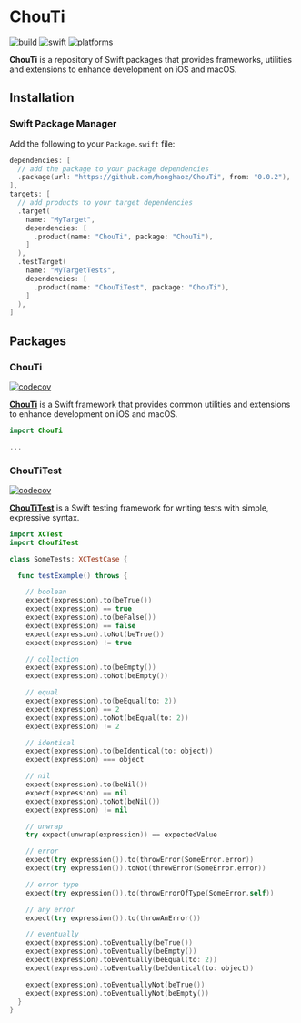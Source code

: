 # ChouTi

[![build](https://github.com/honghaoz/ChouTi/actions/workflows/build.yml/badge.svg?branch=master)](https://github.com/honghaoz/ChouTi/actions/workflows/build.yml?query=branch%3Amaster)
![swift](https://img.shields.io/badge/Swift-5.9-F05138.svg)
![platforms](https://img.shields.io/badge/platforms-iOS%2013%20%7C%20macOS%2010.5-007fea.svg)

**ChouTi** is a repository of Swift packages that provides frameworks, utilities and extensions to enhance development on iOS and macOS.

## Installation

### Swift Package Manager

Add the following to your `Package.swift` file:

```swift
dependencies: [
  // add the package to your package dependencies
  .package(url: "https://github.com/honghaoz/ChouTi", from: "0.0.2"),
],
targets: [
  // add products to your target dependencies
  .target(
    name: "MyTarget",
    dependencies: [
      .product(name: "ChouTi", package: "ChouTi"),
    ]
  ),
  .testTarget(
    name: "MyTargetTests",
    dependencies: [
      .product(name: "ChouTiTest", package: "ChouTi"),
    ]
  ),
]
```

## Packages

### ChouTi

[![codecov](https://img.shields.io/codecov/c/github/honghaoz/ChouTi/master?token=BWWP0ROG2A&flag=ChouTi&style=flat&label=code%20coverage&color=59B31D)](https://codecov.io/github/honghaoz/ChouTi/tree/master/packages%2FChouTi%2FSources?flags%5B0%5D=ChouTi&displayType=list)

[**ChouTi**](packages/ChouTi/README.md) is a Swift framework that provides common utilities and extensions to enhance development on iOS and macOS.

```swift
import ChouTi

...
```

### ChouTiTest

[![codecov](https://img.shields.io/codecov/c/github/honghaoz/ChouTi/master?token=BWWP0ROG2A&flag=ChouTiTest&style=flat&label=code%20coverage&color=59B31D)](https://codecov.io/github/honghaoz/ChouTi/tree/master/packages%2FChouTiTest%2FSources?flags%5B0%5D=ChouTiTest&displayType=list)

[**ChouTiTest**](packages/ChouTiTest/README.md) is a Swift testing framework for writing tests with simple, expressive syntax.

```swift
import XCTest
import ChouTiTest

class SomeTests: XCTestCase {

  func testExample() throws {

    // boolean
    expect(expression).to(beTrue())
    expect(expression) == true
    expect(expression).to(beFalse())
    expect(expression) == false
    expect(expression).toNot(beTrue())
    expect(expression) != true

    // collection
    expect(expression).to(beEmpty())
    expect(expression).toNot(beEmpty())

    // equal
    expect(expression).to(beEqual(to: 2))
    expect(expression) == 2
    expect(expression).toNot(beEqual(to: 2))
    expect(expression) != 2

    // identical
    expect(expression).to(beIdentical(to: object))
    expect(expression) === object

    // nil
    expect(expression).to(beNil())
    expect(expression) == nil
    expect(expression).toNot(beNil())
    expect(expression) != nil

    // unwrap
    try expect(unwrap(expression)) == expectedValue

    // error
    expect(try expression()).to(throwError(SomeError.error))
    expect(try expression()).toNot(throwError(SomeError.error))

    // error type
    expect(try expression()).to(throwErrorOfType(SomeError.self))

    // any error
    expect(try expression()).to(throwAnError())

    // eventually
    expect(expression).toEventually(beTrue())
    expect(expression).toEventually(beEmpty())
    expect(expression).toEventually(beEqual(to: 2))
    expect(expression).toEventually(beIdentical(to: object))

    expect(expression).toEventuallyNot(beTrue())
    expect(expression).toEventuallyNot(beEmpty())
  }
}
```
